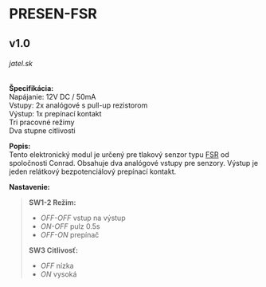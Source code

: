 # PRESEN-FSR
## v1.0
###### jatel.sk

**Špecifikácia:**  
Napájanie: 12V DC / 50mA  
Vstupy: 2x analógové s pull-up rezistorom  
Výstup: 1x prepínací kontakt  
Tri pracovné režimy  
Dva stupne citlivosti

**Popis:**  
Tento elektronický modul je určený pre tlakový senzor typu [FSR](https://www.conrad.sk/senzor-tlaku-fsr-408.k503372) od spoločnosti Conrad. Obsahuje dva analógové vstupy pre senzory. Výstup je jeden relátkový bezpotenciálový prepínací kontakt. 

**Nastavenie:**
>
>**SW1-2 Režim:**
>- *OFF-OFF* vstup na výstup
>- *ON-OFF* pulz 0.5s
>- *OFF-ON* prepínač  
>
>**SW3 Citlivosť:**
>- *OFF* nízka  
>- *ON* vysoká  

